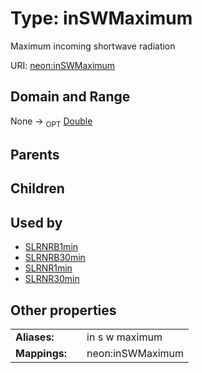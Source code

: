 
# Type: inSWMaximum


Maximum incoming shortwave radiation

URI: [neon:inSWMaximum](https://data.neonscience.org/inSWMaximum)


## Domain and Range

None ->  <sub>OPT</sub> [Double](types/Double.md)

## Parents


## Children


## Used by

 * [SLRNRB1min](SLRNRB1min.md)
 * [SLRNRB30min](SLRNRB30min.md)
 * [SLRNR1min](SLRNR1min.md)
 * [SLRNR30min](SLRNR30min.md)

## Other properties

|  |  |  |
| --- | --- | --- |
| **Aliases:** | | in s w maximum |
| **Mappings:** | | neon:inSWMaximum |


